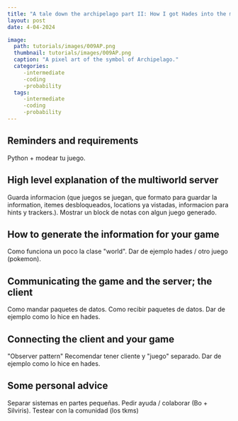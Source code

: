 ```yaml
---
title: "A tale down the archipelago part II: How I got Hades into the multiworld" 
layout: post
date: 4-04-2024

image: 
  path: tutorials/images/009AP.png 
  thumbnail: tutorials/images/009AP.png
  caption: "A pixel art of the symbol of Archipelago."
  categories:
     -intermediate
     -coding
     -probability
  tags:
     -intermediate
     -coding
     -probability
---
```


<h2> Reminders and requirements </h2>

Python + modear tu juego.

<h2> High level explanation of the multiworld server </h2>

Guarda informacion (que juegos se juegan, que formato para guardar la information,
itemes desbloqueados, locations ya vistadas, informacion para hints y trackers.).
Mostrar un block de notas con algun juego generado.

<h2> How to generate the information for your game </h2>

Como funciona un poco la clase "world".
Dar de ejemplo hades / otro juego (pokemon).

<h2> Communicating the game and the server; the client </h2>

Como mandar paquetes de datos.
Como recibir paquetes de datos.
Dar de ejemplo como lo hice en hades.

<h2> Connecting the client and your game </h2>

"Observer pattern" 
Recomendar tener cliente y "juego" separado.
Dar de ejemplo como lo hice en hades.


<h2> Some personal advice </h2>


Separar sistemas en partes pequeñas.
Pedir ayuda / colaborar (Bo + Silviris).
Testear con la comunidad (los tkms)